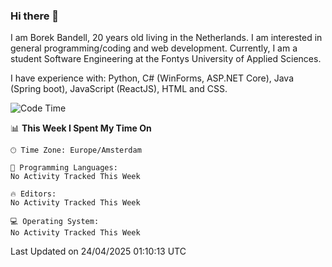 ### Hi there 👋

I am Borek Bandell, 20 years old living in the Netherlands. I am interested in general programming/coding and web development. Currently, I am a student Software Engineering at the Fontys University of Applied Sciences.

I have experience with: Python, C# (WinForms, ASP.NET Core), Java (Spring boot), JavaScript (ReactJS), HTML and CSS.

<!--START_SECTION:waka-->
![Code Time](http://img.shields.io/badge/Code%20Time-632%20hrs%205%20mins-blue)

📊 **This Week I Spent My Time On** 

```text
🕑︎ Time Zone: Europe/Amsterdam

💬 Programming Languages: 
No Activity Tracked This Week

🔥 Editors: 
No Activity Tracked This Week

💻 Operating System: 
No Activity Tracked This Week
```


 Last Updated on 24/04/2025 01:10:13 UTC
<!--END_SECTION:waka-->

<!--**tcBorek2002/tcBorek2002** is a ✨ _special_ ✨ repository because its `README.md` (this file) appears on your GitHub profile.

Here are some ideas to get you started:

- 🔭 I’m currently working on ...
- 🌱 I’m currently learning ...
- 👯 I’m looking to collaborate on ...
- 🤔 I’m looking for help with ...
- 💬 Ask me about ...
- 📫 How to reach me: ...
- 😄 Pronouns: ...
- ⚡ Fun fact: ...
-->
